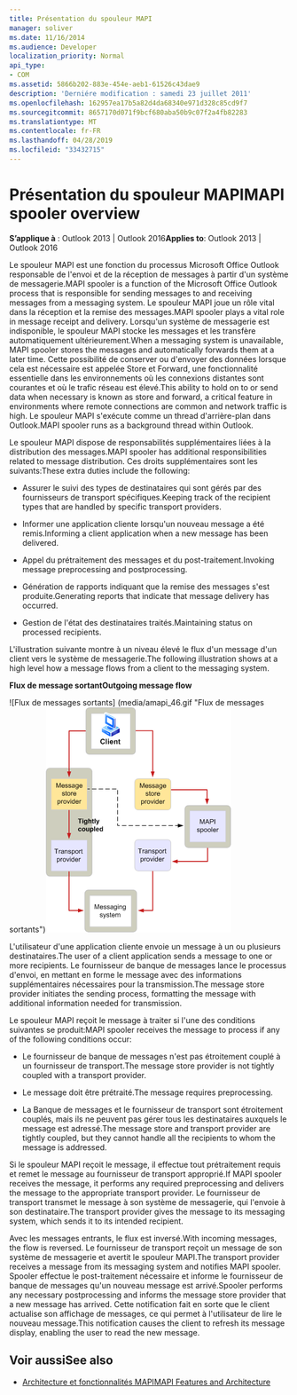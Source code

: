 ```yaml
---
title: Présentation du spouleur MAPI
manager: soliver
ms.date: 11/16/2014
ms.audience: Developer
localization_priority: Normal
api_type:
- COM
ms.assetid: 5866b202-883e-454e-aeb1-61526c43dae9
description: 'Derniére modification : samedi 23 juillet 2011'
ms.openlocfilehash: 162957ea17b5a82d4da68340e971d328c85cd9f7
ms.sourcegitcommit: 8657170d071f9bcf680aba50b9c07f2a4fb82283
ms.translationtype: MT
ms.contentlocale: fr-FR
ms.lasthandoff: 04/28/2019
ms.locfileid: "33432715"
---
```

# <a name="mapi-spooler-overview"></a><span data-ttu-id="d3ba0-103">Présentation du spouleur MAPI</span><span class="sxs-lookup"><span data-stu-id="d3ba0-103">MAPI spooler overview</span></span>
  
<span data-ttu-id="d3ba0-104">**S’applique à** : Outlook 2013 | Outlook 2016</span><span class="sxs-lookup"><span data-stu-id="d3ba0-104">**Applies to**: Outlook 2013 | Outlook 2016</span></span> 
  
<span data-ttu-id="d3ba0-105">Le spouleur MAPI est une fonction du processus Microsoft Office Outlook responsable de l'envoi et de la réception de messages à partir d'un système de messagerie.</span><span class="sxs-lookup"><span data-stu-id="d3ba0-105">MAPI spooler is a function of the Microsoft Office Outlook process that is responsible for sending messages to and receiving messages from a messaging system.</span></span> <span data-ttu-id="d3ba0-106">Le spouleur MAPI joue un rôle vital dans la réception et la remise des messages.</span><span class="sxs-lookup"><span data-stu-id="d3ba0-106">MAPI spooler plays a vital role in message receipt and delivery.</span></span> <span data-ttu-id="d3ba0-107">Lorsqu'un système de messagerie est indisponible, le spouleur MAPI stocke les messages et les transfère automatiquement ultérieurement.</span><span class="sxs-lookup"><span data-stu-id="d3ba0-107">When a messaging system is unavailable, MAPI spooler stores the messages and automatically forwards them at a later time.</span></span> <span data-ttu-id="d3ba0-108">Cette possibilité de conserver ou d'envoyer des données lorsque cela est nécessaire est appelée Store et Forward, une fonctionnalité essentielle dans les environnements où les connexions distantes sont courantes et où le trafic réseau est élevé.</span><span class="sxs-lookup"><span data-stu-id="d3ba0-108">This ability to hold on to or send data when necessary is known as store and forward, a critical feature in environments where remote connections are common and network traffic is high.</span></span> <span data-ttu-id="d3ba0-109">Le spouleur MAPI s'exécute comme un thread d'arrière-plan dans Outlook.</span><span class="sxs-lookup"><span data-stu-id="d3ba0-109">MAPI spooler runs as a background thread within Outlook.</span></span>
  
<span data-ttu-id="d3ba0-110">Le spouleur MAPI dispose de responsabilités supplémentaires liées à la distribution des messages.</span><span class="sxs-lookup"><span data-stu-id="d3ba0-110">MAPI spooler has additional responsibilities related to message distribution.</span></span> <span data-ttu-id="d3ba0-111">Ces droits supplémentaires sont les suivants:</span><span class="sxs-lookup"><span data-stu-id="d3ba0-111">These extra duties include the following:</span></span>
  
- <span data-ttu-id="d3ba0-112">Assurer le suivi des types de destinataires qui sont gérés par des fournisseurs de transport spécifiques.</span><span class="sxs-lookup"><span data-stu-id="d3ba0-112">Keeping track of the recipient types that are handled by specific transport providers.</span></span>
    
- <span data-ttu-id="d3ba0-113">Informer une application cliente lorsqu'un nouveau message a été remis.</span><span class="sxs-lookup"><span data-stu-id="d3ba0-113">Informing a client application when a new message has been delivered.</span></span>
    
- <span data-ttu-id="d3ba0-114">Appel du prétraitement des messages et du post-traitement.</span><span class="sxs-lookup"><span data-stu-id="d3ba0-114">Invoking message preprocessing and postprocessing.</span></span>
    
- <span data-ttu-id="d3ba0-115">Génération de rapports indiquant que la remise des messages s'est produite.</span><span class="sxs-lookup"><span data-stu-id="d3ba0-115">Generating reports that indicate that message delivery has occurred.</span></span>
    
- <span data-ttu-id="d3ba0-116">Gestion de l'état des destinataires traités.</span><span class="sxs-lookup"><span data-stu-id="d3ba0-116">Maintaining status on processed recipients.</span></span>
    
<span data-ttu-id="d3ba0-117">L'illustration suivante montre à un niveau élevé le flux d'un message d'un client vers le système de messagerie.</span><span class="sxs-lookup"><span data-stu-id="d3ba0-117">The following illustration shows at a high level how a message flows from a client to the messaging system.</span></span>
  
<span data-ttu-id="d3ba0-118">**Flux de message sortant**</span><span class="sxs-lookup"><span data-stu-id="d3ba0-118">**Outgoing message flow**</span></span>
  
<span data-ttu-id="d3ba0-119">![Flux de messages sortants] (media/amapi_46.gif "Flux de messages sortants")</span><span class="sxs-lookup"><span data-stu-id="d3ba0-119">![Outgoing message flow](media/amapi_46.gif "Outgoing message flow")</span></span>
  
<span data-ttu-id="d3ba0-120">L'utilisateur d'une application cliente envoie un message à un ou plusieurs destinataires.</span><span class="sxs-lookup"><span data-stu-id="d3ba0-120">The user of a client application sends a message to one or more recipients.</span></span> <span data-ttu-id="d3ba0-121">Le fournisseur de banque de messages lance le processus d'envoi, en mettant en forme le message avec des informations supplémentaires nécessaires pour la transmission.</span><span class="sxs-lookup"><span data-stu-id="d3ba0-121">The message store provider initiates the sending process, formatting the message with additional information needed for transmission.</span></span>
  
<span data-ttu-id="d3ba0-122">Le spouleur MAPI reçoit le message à traiter si l'une des conditions suivantes se produit:</span><span class="sxs-lookup"><span data-stu-id="d3ba0-122">MAPI spooler receives the message to process if any of the following conditions occur:</span></span>
  
- <span data-ttu-id="d3ba0-123">Le fournisseur de banque de messages n'est pas étroitement couplé à un fournisseur de transport.</span><span class="sxs-lookup"><span data-stu-id="d3ba0-123">The message store provider is not tightly coupled with a transport provider.</span></span>
    
- <span data-ttu-id="d3ba0-124">Le message doit être prétraité.</span><span class="sxs-lookup"><span data-stu-id="d3ba0-124">The message requires preprocessing.</span></span>
    
- <span data-ttu-id="d3ba0-125">La Banque de messages et le fournisseur de transport sont étroitement couplés, mais ils ne peuvent pas gérer tous les destinataires auxquels le message est adressé.</span><span class="sxs-lookup"><span data-stu-id="d3ba0-125">The message store and transport provider are tightly coupled, but they cannot handle all the recipients to whom the message is addressed.</span></span>
    
<span data-ttu-id="d3ba0-126">Si le spouleur MAPI reçoit le message, il effectue tout prétraitement requis et remet le message au fournisseur de transport approprié.</span><span class="sxs-lookup"><span data-stu-id="d3ba0-126">If MAPI spooler receives the message, it performs any required preprocessing and delivers the message to the appropriate transport provider.</span></span> <span data-ttu-id="d3ba0-127">Le fournisseur de transport transmet le message à son système de messagerie, qui l'envoie à son destinataire.</span><span class="sxs-lookup"><span data-stu-id="d3ba0-127">The transport provider gives the message to its messaging system, which sends it to its intended recipient.</span></span>
  
<span data-ttu-id="d3ba0-128">Avec les messages entrants, le flux est inversé.</span><span class="sxs-lookup"><span data-stu-id="d3ba0-128">With incoming messages, the flow is reversed.</span></span> <span data-ttu-id="d3ba0-129">Le fournisseur de transport reçoit un message de son système de messagerie et avertit le spouleur MAPI.</span><span class="sxs-lookup"><span data-stu-id="d3ba0-129">The transport provider receives a message from its messaging system and notifies MAPI spooler.</span></span> <span data-ttu-id="d3ba0-130">Spooler effectue le post-traitement nécessaire et informe le fournisseur de banque de messages qu'un nouveau message est arrivé.</span><span class="sxs-lookup"><span data-stu-id="d3ba0-130">Spooler performs any necessary postprocessing and informs the message store provider that a new message has arrived.</span></span> <span data-ttu-id="d3ba0-131">Cette notification fait en sorte que le client actualise son affichage de messages, ce qui permet à l'utilisateur de lire le nouveau message.</span><span class="sxs-lookup"><span data-stu-id="d3ba0-131">This notification causes the client to refresh its message display, enabling the user to read the new message.</span></span>
  
## <a name="see-also"></a><span data-ttu-id="d3ba0-132">Voir aussi</span><span class="sxs-lookup"><span data-stu-id="d3ba0-132">See also</span></span>

- [<span data-ttu-id="d3ba0-133">Architecture et fonctionnalités MAPI</span><span class="sxs-lookup"><span data-stu-id="d3ba0-133">MAPI Features and Architecture</span></span>](mapi-features-and-architecture.md)

